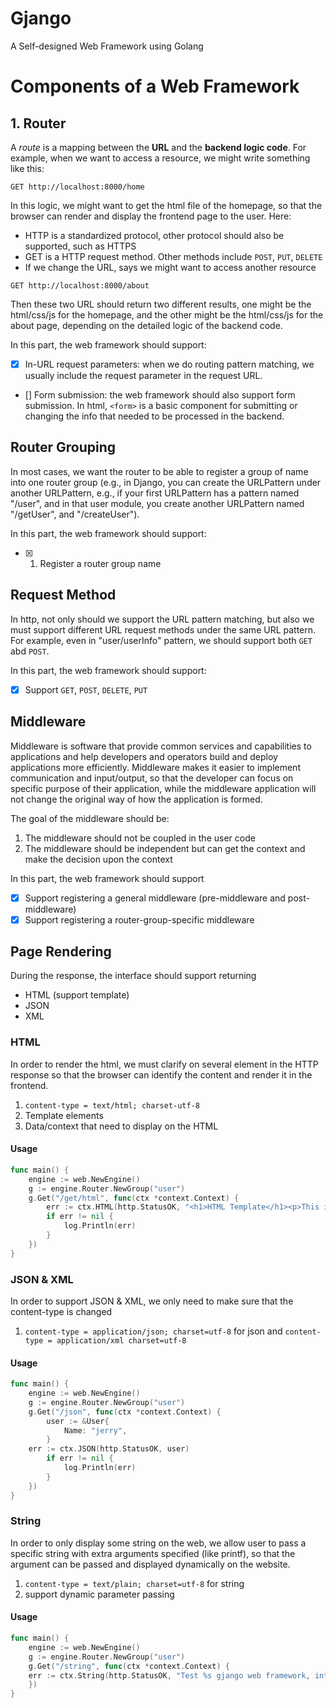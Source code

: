 # Gjango
A Self-designed Web Framework using Golang

# Components of a Web Framework
## 1. Router
A _route_ is a mapping between the **URL** and the **backend logic code**. For example, when we want to access a resource, we might write something like this:
```
GET http://localhost:8000/home
```

In this logic, we might want to get the html file of the homepage, so that the browser can render and display the frontend page to the user. Here:

- HTTP is a standardized protocol, other protocol should also be supported, such as HTTPS
- GET is a HTTP request method. Other methods include `POST`, `PUT`, `DELETE`
- If we change the URL, says we might want to access another resource

```
GET http://localhost:8000/about
```

Then these two URL should return two different results, one might be the html/css/js for the homepage, and the other might be the html/css/js for the about page, depending on the detailed logic of the backend code.

In this part, the web framework should support:

- [x] In-URL request parameters: when we do routing pattern matching, we usually include the request parameter in the request URL.
- [] Form submission: the web framework should also support form submission. In html, `<form>` is a basic component for submitting or changing the info that needed to be processed in the backend.

## Router Grouping
In most cases, we want the router to be able to register a group of name into one router group (e.g., in Django, you can create the URLPattern under another URLPattern, e.g., if your first URLPattern has a pattern named "/user", and in that user module, you create another URLPattern named "/getUser", and "/createUser").

In this part, the web framework should support:

- [x] 1. Register a router group name

## Request Method
In http, not only should we support the URL pattern matching, but also we must support different URL request methods under the same URL pattern. For example, even in "user/userInfo" pattern, we should support both `GET` abd `POST`. 

In this part, the web framework should support:

- [x] Support `GET`, `POST`, `DELETE`, `PUT`

## Middleware
Middleware is software that provide common services and capabilities to applications and help developers and operators build and deploy applications more efficiently. Middleware makes it easier to implement communication and input/output, so that the developer can focus on specific purpose of their application, while the middleware application will not change the original way of how the application is formed.

The goal of the middleware should be:

1. The middleware should not be coupled in the user code
2. The middleware should be independent but can get the context and make the decision upon the context

In this part, the web framework should support

- [x] Support registering a general middleware (pre-middleware and post-middleware)
- [x] Support registering a router-group-specific middleware

## Page Rendering
During the response, the interface should support returning

- HTML (support template)
- JSON
- XML

### HTML
In order to render the html, we must clarify on several element in the HTTP response so that the browser can identify the content and render it in the frontend.

1. `content-type = text/html; charset-utf-8`
2. Template elements
3. Data/context that need to display on the HTML

#### Usage
```go
func main() {
    engine := web.NewEngine()
    g := engine.Router.NewGroup("user")
    g.Get("/get/html", func(ctx *context.Context) {
        err := ctx.HTML(http.StatusOK, "<h1>HTML Template</h1><p>This is a template for html and test if the html is successfully returned and rendered</p>")
        if err != nil {
            log.Println(err)
        }   
    })
}
```

### JSON & XML
In order to support JSON & XML, we only need to make sure that the content-type is changed
1. `content-type = application/json; charset=utf-8` for json and `content-type = application/xml charset=utf-8`

#### Usage
```go
func main() {
    engine := web.NewEngine()
    g := engine.Router.NewGroup("user")
    g.Get("/json", func(ctx *context.Context) {
        user := &User{
            Name: "jerry",
        }
	err := ctx.JSON(http.StatusOK, user)
        if err != nil {
            log.Println(err)
        }
    })
}
```

### String
In order to only display some string on the web, we allow user to pass a specific string with extra arguments specified (like printf), so that the argument can be passed and displayed dynamically on the website.
1. `content-type = text/plain; charset=utf-8` for string
2. support dynamic parameter passing

#### Usage
```go
func main() {
    engine := web.NewEngine()
    g := engine.Router.NewGroup("user")
    g.Get("/string", func(ctx *context.Context) {
	err := ctx.String(http.StatusOK, "Test %s gjango web framework, int can also be passed: %d", "self-designed", 1)
    })
}
```
